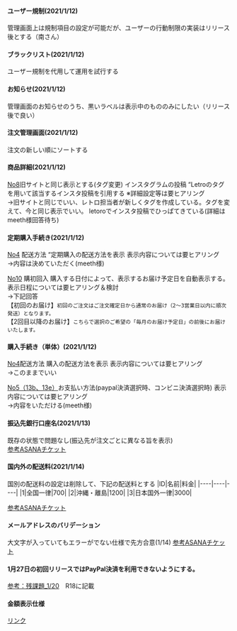 #### ユーザー規制(2021/1/12)
管理画面上は規制項目の設定が可能だが、ユーザーの行動制限の実装はリリース後とする（南さん）

#### ブラックリスト(2021/1/12)
ユーザー規制を代用して運用を試行する

#### お知らせ(2021/1/12)
管理画面のお知らせのうち、黒いラベルは表示中のもののみにしたい（リリース後で良い）

#### 注文管理画面(2021/1/12)
注文の新しい順にソートする

#### 商品詳細(2021/1/12)
[No8](https://docs.google.com/spreadsheets/d/1MbYZjm7s0cx7FDGzgo2oAK3EZH5XxcjTkjf0JuvKkTc/edit#gid=7657821&range=B113:M113)旧サイトと同じ表示とする(タグ変更)  インスタグラムの投稿	“Letroのタグを用いて該当するインスタ投稿を引用する ※詳細設定等は要ヒアリング  
→旧サイトと同じでいい、レトロ担当者が新しくタグを作成している。タグを変えて、今と同じ表示でいい。 letoroでインスタ投稿でひっぱてきている(詳細はmeeth様回答待ち)

#### 定期購入手続き(2021/1/12)
[No4](https://docs.google.com/spreadsheets/d/1MbYZjm7s0cx7FDGzgo2oAK3EZH5XxcjTkjf0JuvKkTc/edit#gid=743093216&range=B39:M39) 配送方法 “定期購入の配送方法を表示 表示内容については要ヒアリング  
→内容は決めていただく(meeth様)   

[No10](https://docs.google.com/spreadsheets/d/1MbYZjm7s0cx7FDGzgo2oAK3EZH5XxcjTkjf0JuvKkTc/edit#gid=743093216&range=B51:M51) 購初回入 購入する日付によって、表示するお届け予定日を自動表示する。 表示日程については要ヒアリング＆検討  
→下記回答  
【初回のお届け】```初回のご注文はご注文確定日から通常のお届け（2～3営業日以内に順次発送）となります。```  
【2回目以降のお届け】```こちらで選択のご希望の「毎月のお届け予定日」の前後にお届けいたします。```  

#### 購入手続き（単体）(2021/1/12)
[No4](https://docs.google.com/spreadsheets/d/1MbYZjm7s0cx7FDGzgo2oAK3EZH5XxcjTkjf0JuvKkTc/edit#gid=743093216&range=B70:M70)配送方法 購入の配送方法を表示 表示内容については要ヒアリング  
 →このままでいい  

[No5（13b、13e）](https://docs.google.com/spreadsheets/d/1MbYZjm7s0cx7FDGzgo2oAK3EZH5XxcjTkjf0JuvKkTc/edit#gid=743093216&range=B71:M83)お支払い方法(paypal決済選択時、コンビニ決済選択時) 表示内容については要ヒアリング  
 →内容をいただける(meeth様)

#### 振込先銀行口座名(2021/1/13)
既存の状態で問題なし(振込先が注文ごとに異なる旨を表示)  
[参考ASANAチケット](https://app.asana.com/0/1199548831530050/1199539673083212)

#### 国内外の配送料(2021/1/14)
国別の配送料の設定は削除して、下記の配送料とする
|ID|名前|料金|
|----|----|----|
|1|全国一律|700|
|2|沖縄・離島|1200|
|3|日本国外一律|3000|

[参考ASANAチケット](https://app.asana.com/0/1199663333359308/1199728985160061/f)

#### メールアドレスのバリデーション
大文字が入っていてもエラーがでない仕様で先方合意(1/14)
[参考ASANAチケット](https://app.asana.com/0/1199663333359308/1199557981515137/f)

#### 1月27日の初回リリースではPayPal決済を利用できないようにする。
[参考：残課題_1/20](https://docs.google.com/spreadsheets/d/16UZegDWpWiYJc-P2a6jWUJawHjRZzqFzKgZbg4vBCyY/edit?usp=sharing)　R18に記載

#### 金額表示仕様

[リンク](https://docs.google.com/spreadsheets/d/1_P2E5wuIdFLbDtpAiRV7ST0ydovbYPawM8sHa5m3rjY/edit#gid=0)